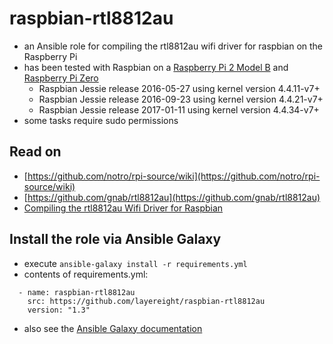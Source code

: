 # raspbian-rtl8812au

* an Ansible role for compiling the rtl8812au wifi driver for raspbian on the Raspberry Pi
* has been tested with Raspbian on a 
[Raspberry Pi 2 Model B](https://www.raspberrypi.org/products/raspberry-pi-2-model-b/) and 
[Raspberry Pi Zero](https://www.raspberrypi.org/products/pi-zero/)
  * Raspbian Jessie release 2016-05-27 using kernel version 4.4.11-v7+
  * Raspbian Jessie release 2016-09-23 using kernel version 4.4.21-v7+
  * Raspbian Jessie release 2017-01-11 using kernel version 4.4.34-v7+
* some tasks require sudo permissions

## Read on

* [https://github.com/notro/rpi-source/wiki](https://github.com/notro/rpi-source/wiki)
* [https://github.com/gnab/rtl8812au](https://github.com/gnab/rtl8812au)
* [Compiling the rtl8812au Wifi Driver for Raspbian](https://layereight.de/raspberry-pi/2016/08/25/raspbian-rtl8812au.html)

## Install the role via Ansible Galaxy

* execute `ansible-galaxy install -r requirements.yml`
* contents of requirements.yml:
```
  - name: raspbian-rtl8812au
    src: https://github.com/layereight/raspbian-rtl8812au
    version: "1.3"
```
* also see the [Ansible Galaxy documentation](http://docs.ansible.com/ansible/galaxy.html)

